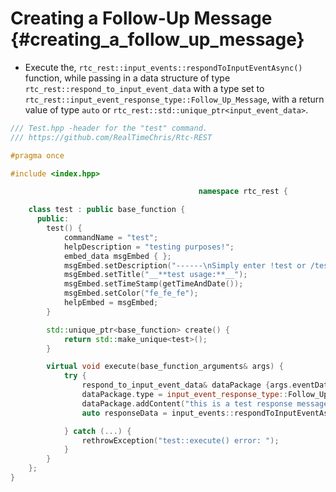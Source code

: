 Creating a Follow-Up Message {#creating_a_follow_up_message}
============
- Execute the, `rtc_rest::input_events::respondToInputEventAsync()` function, while passing in a data structure of type `rtc_rest::respond_to_input_event_data` with a type set	to `rtc_rest::input_event_response_type::Follow_Up_Message`, with a return value of type `auto` or `rtc_rest::std::unique_ptr<input_event_data>`.

```cpp
/// Test.hpp -header for the "test" command.
/// https://github.com/RealTimeChris/Rtc-REST

#pragma once

#include <index.hpp>

										  namespace rtc_rest {

	class test : public base_function {
	  public:
		test() {
			commandName = "test";
			helpDescription = "testing purposes!";
			embed_data msgEmbed { };
			msgEmbed.setDescription("------\nSimply enter !test or /test!\n------");
			msgEmbed.setTitle("__**test usage:**__");
			msgEmbed.setTimeStamp(getTimeAndDate());
			msgEmbed.setColor("fe_fe_fe");
			helpEmbed = msgEmbed;
		}

		std::unique_ptr<base_function> create() {
			return std::make_unique<test>();
		}

		virtual void execute(base_function_arguments& args) {
			try {
				respond_to_input_event_data& dataPackage {args.eventData};
				dataPackage.type = input_event_response_type::Follow_Up_Message;
				dataPackage.addContent("this is a test response message!");
				auto responseData = input_events::respondToInputEventAsync(dataPackage);

			} catch (...) {
				rethrowException("test::execute() error: ");
			}
		}
	};
}
```
